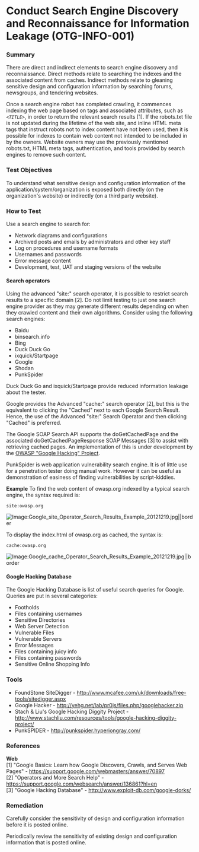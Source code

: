# Conduct Search Engine Discovery and Reconnaissance for Information Leakage (OTG-INFO-001)

### Summary
There are direct and indirect elements to search engine discovery and reconnaissance. Direct methods relate to searching the indexes and the associated content from caches. Indirect methods relate to gleaning sensitive design and configuration information by searching forums, newsgroups, and tendering websites.


Once a search engine robot has completed crawling, it commences indexing the web page based on tags and associated attributes, such as *`<TITLE>`*, in order to return the relevant search results [1]. If the robots.txt file is not updated during the lifetime of the web site, and inline HTML meta tags that instruct robots not to index content have not been used, then it is possible for indexes to contain web content not intended to be included in by the owners. Website owners may use the previously mentioned robots.txt, HTML meta tags, authentication, and tools provided by search engines to remove such content.


### Test Objectives

To understand what sensitive design and configuration information of the application/system/organization is exposed both directly (on the organization's website) or indirectly (on a third party website).


### How to Test

Use a search engine to search for:
* Network diagrams and configurations
* Archived posts and emails by administrators and other key staff
* Log on procedures and username formats
* Usernames and passwords
* Error message content
* Development, test, UAT and staging versions of the website


#### Search operators
Using the advanced "site:" search operator, it is possible to restrict search results to a specific domain [2]. Do not limit testing to just one search engine provider as they may generate different results depending on when they crawled content and their own algorithms. Consider using the following search engines:

* Baidu
* binsearch.info
* Bing
* Duck Duck Go
* ixquick/Startpage
* Google
* Shodan
* PunkSpider


Duck Duck Go and ixquick/Startpage provide reduced information leakage about the tester.

Google provides the Advanced "cache:" search operator [2], but this is the equivalent to clicking the "Cached" next to each Google Search Result.  Hence, the use of the Advanced "site:" Search Operator and then clicking "Cached" is preferred.

The Google SOAP Search API supports the doGetCachedPage and the associated doGetCachedPageResponse SOAP Messages [3] to assist with retrieving cached pages. An implementation of this is under development by the [OWASP "Google Hacking" Project](https://www.owasp.org/index.php/Category:OWASP_Google_Hacking_Project).

PunkSpider is web application vulnerability search engine. It is of little use for a penetration tester doing manual work. However it can be useful as demonstration of easiness of finding vulnerabilities by script-kiddies.


**Example**
To find the web content of owasp.org indexed by a typical search engine, the syntax required is:
```
site:owasp.org
```
![Image:Google_site_Operator_Search_Results_Example_20121219.jpg||border](https://www.owasp.org/images/6/67/Google_site_Operator_Search_Results_Example_20121219.jpg)

To display the index.html of owasp.org as cached, the syntax is:
```
cache:owasp.org
```
![Image:Google_cache_Operator_Search_Results_Example_20121219.jpg||border](https://www.owasp.org/images/3/3f/Google_cache_Operator_Search_Results_Example_20121219.jpg)


#### Google Hacking Database

The Google Hacking Database is list of useful search queries for Google. Queries are put in several categories:
* Footholds
* Files containing usernames
* Sensitive Directories
* Web Server Detection
* Vulnerable Files
* Vulnerable Servers
* Error Messages
* Files containing juicy info
* Files containing passwords
* Sensitive Online Shopping Info


### Tools
* FoundStone SiteDigger - http://www.mcafee.com/uk/downloads/free-tools/sitedigger.aspx <br>
* Google Hacker - http://yehg.net/lab/pr0js/files.php/googlehacker.zip<br>
* Stach & Liu's Google Hacking Diggity Project - http://www.stachliu.com/resources/tools/google-hacking-diggity-project/ <br>
* PunkSPIDER - http://punkspider.hyperiongray.com/ <br>


### References
**Web**<br>
[1] "Google Basics: Learn how Google Discovers, Crawls, and Serves Web Pages" - https://support.google.com/webmasters/answer/70897 <br>
[2] "Operators and More Search Help" - https://support.google.com/websearch/answer/136861?hl=en <br>
[3] "Google Hacking Database" - http://www.exploit-db.com/google-dorks/ <br>


### Remediation
Carefully consider the sensitivity of design and configuration information before it is posted online.

Periodically review the sensitivity of existing design and configuration information that is posted online.
